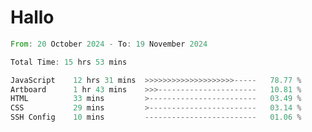 # Hallo
<!--START_SECTION:waka-->

```rust
From: 20 October 2024 - To: 19 November 2024

Total Time: 15 hrs 53 mins

JavaScript    12 hrs 31 mins  >>>>>>>>>>>>>>>>>>>>-----   78.77 %
Artboard      1 hr 43 mins    >>>----------------------   10.81 %
HTML          33 mins         >------------------------   03.49 %
CSS           29 mins         >------------------------   03.14 %
SSH Config    10 mins         -------------------------   01.06 %
```

<!--END_SECTION:waka-->
